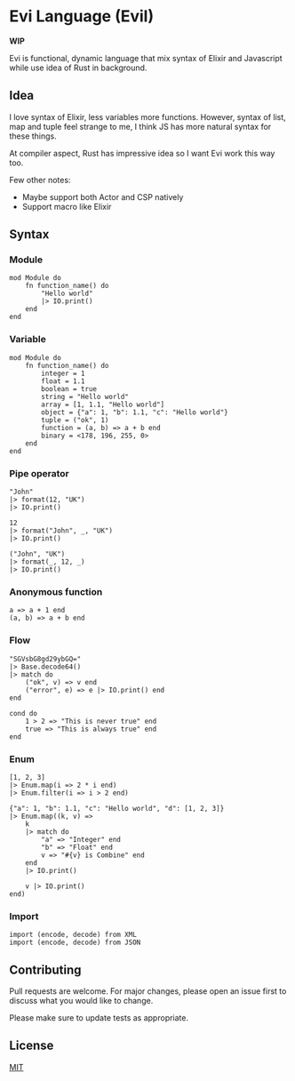 # Evi Language (Evil)

**WIP**

Evi is functional, dynamic language that mix syntax of Elixir and Javascript
while use idea of Rust in background.

## Idea

I love syntax of Elixir, less variables more functions. However, syntax of list,
map and tuple feel strange to me, I think JS has more natural syntax for these
things.

At compiler aspect, Rust has impressive idea so I want Evi work this way too.

Few other notes:

- Maybe support both Actor and CSP natively
- Support macro like Elixir

## Syntax

### Module

```text
mod Module do
    fn function_name() do
        "Hello world"
        |> IO.print()
    end
end
```

### Variable

```text
mod Module do
    fn function_name() do
        integer = 1
        float = 1.1
        boolean = true
        string = "Hello world"
        array = [1, 1.1, "Hello world"]
        object = {"a": 1, "b": 1.1, "c": "Hello world"}
        tuple = ("ok", 1)
        function = (a, b) => a + b end
        binary = <178, 196, 255, 0>
    end
end
```

### Pipe operator

```text
"John"
|> format(12, "UK")
|> IO.print()

12
|> format("John", _, "UK")
|> IO.print()

("John", "UK")
|> format(_, 12, _)
|> IO.print()
```

### Anonymous function

```text
a => a + 1 end
(a, b) => a + b end
```

### Flow

```text
"SGVsbG8gd29ybGQ="
|> Base.decode64()
|> match do
    ("ok", v) => v end
    ("error", e) => e |> IO.print() end
end

cond do
    1 > 2 => "This is never true" end
    true => "This is always true" end
end
```

### Enum

```text
[1, 2, 3]
|> Enum.map(i => 2 * i end)
|> Enum.filter(i => i > 2 end)

{"a": 1, "b": 1.1, "c": "Hello world", "d": [1, 2, 3]}
|> Enum.map((k, v) =>
    k
    |> match do
        "a" => "Integer" end
        "b" => "Float" end
        v => "#{v} is Combine" end
    end
    |> IO.print()

    v |> IO.print()
end)
```

### Import

```text
import (encode, decode) from XML
import (encode, decode) from JSON
```

## Contributing

Pull requests are welcome. For major changes,
please open an issue first to discuss what you would like to change.

Please make sure to update tests as appropriate.

## License

[MIT](https://choosealicense.com/licenses/mit/)
